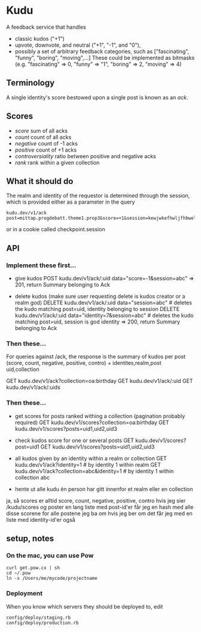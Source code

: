 # Kudu

A feedback service that handles
* classic kudos ("+1")
* upvote, downvote, and neutral ("+1", "-1", and "0"),
* possibly a set of arbitrary feedback categories, such as ["fascinating", "funny", "boring", "moving",...]
  These could be implemented as bitmasks (e.g. "fascinating" => 0, "funny" => "1", "boring" => 2, "moving" => 4)

## Terminology

A single identity's score bestowed upon a single post is known as an *ack*.

## Scores

- _score_ sum of all acks
- _count_ count of all acks
- _negative_ count of -1 acks
- _positive_ count of +1 acks
- _controversiality_ ratio between positive and negative acks
- _rank_ rank within a given collection

## What it should do

The realm and identity of the requestor is determined through the session, which is provided either as a parameter in the query

    kudu.dev/v1/ack post=mittap.progdebatt.theme1.prop3&score=+1&session=kewjwkefhwljfhbwelfjhe

or in a cookie called checkpoint.session

## API

### Implement these first...

* give kudos
  POST kudu.dev/v1/ack/:uid data="score=-1&session=abc"
  => 201, return Summary belonging to Ack

* delete kudos (make sure user requesting delete is kudos creator or a realm god)
  DELETE kudu.dev/v1/ack/:uid data="session=abc" # deletes the kudo matching post=uid, identity belonging to session
  DELETE kudu.dev/v1/ack/:uid data="identity=7&session=abc" # deletes the kudo matching post=uid, session is god identity
  => 200, return Summary belonging to Ack



### Then these...

For queries against /ack, the response is the summary of kudos per post
    (score, count, negative, positive, contro) + identites,realm,post uid,collection

  GET kudu.dev/v1/ack?collection=oa:birthday
  GET kudu.dev/v1/ack/:uid
  GET kudu.dev/v1/ack/:uids


### Then these...

* get scores for posts ranked withing a collection (pagination probably required)
  GET kudu.dev/v1/scores?collection=oa:birthday
  GET kudu.dev/v1/scores?posts=uid1,uid2,uid3

* check kudos score for one or several posts
  GET  kudu.dev/v1/scores?post=uid1
  GET  kudu.dev/v1/scores?posts=uid1,uid2,uid3

* all kudos given by an identity within a realm or collection
  GET  kudu.dev/v1/ack?identity=1 # by identity 1 within realm
  GET  kudu.dev/v1/ack?collection=abc&identity=1 # by identity 1 within collection abc

* hente ut alle kudu én person har gitt innenfor et realm eller en collection

ja, så scores er alltid score, count, negative, positive, contro
hvis jeg sier /kudu/scores og poster en lang liste med post-id'er får jeg en hash med alle disse scorene for alle postene jeg ba om
hvis jeg ber om det får jeg med en liste med identity-id'er også

## setup, notes

### On the mac, you can use Pow

    curl get.pow.cx | sh
    cd ~/.pow
    ln -s /Users/me/mycode/projectname

### Deployment
When you know which servers they should be deployed to, edit

    config/deploy/staging.rb
    config/deploy/production.rb
